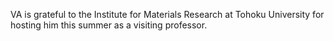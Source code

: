 VA is grateful to the Institute for Materials Research at Tohoku University for hosting him this summer as a visiting professor.
